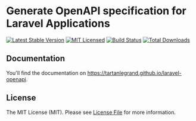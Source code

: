 # Generate OpenAPI specification for Laravel Applications

[![Latest Stable Version](http://poser.pugx.org/tartanlegrand/laravel-openapi/v)](https://packagist.org/packages/tartanlegrand/laravel-openapi)
[![MIT Licensed](https://img.shields.io/badge/license-MIT-brightgreen.svg?style=flat-square)](LICENSE.md)
[![Build Status](https://github.com/tartanlegrand/laravel-openapi/workflows/Tests/badge.svg)](https://github.com/tartanlegrand/laravel-openapi/actions)
[![Total Downloads](https://img.shields.io/packagist/dt/tartanlegrand/laravel-openapi.svg?style=flat-square)](https://packagist.org/packages/tartanlegrand/laravel-openapi)

## Documentation

You'll find the documentation on https://tartanlegrand.github.io/laravel-openapi.

## License

The MIT License (MIT). Please see [License File](LICENSE.md) for more information.
